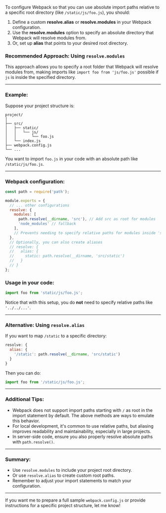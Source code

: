 To configure Webpack so that you can use absolute import paths relative to a specific root directory (like `/static/js/foo.js`), you should:

1. Define a custom **resolve.alias** or **resolve.modules** in your Webpack configuration.  
2. Use the **resolve.modules** option to specify an absolute directory that Webpack will resolve modules from.
3. Or, set up **alias** that points to your desired root directory.

### Recommended Approach: Using `resolve.modules`

This approach allows you to specify a root folder that Webpack will resolve modules from, making imports like `import foo from 'js/foo.js'` possible if `js` is inside the specified directory.

---

### Example:

Suppose your project structure is:

```
project/
│
├── src/
│   ├── static/
│   │   └── js/
│   │       └── foo.js
│   └── index.js
├── webpack.config.js
└── ...
```

You want to import `foo.js` in your code with an absolute path like `/static/js/foo.js`.

---

### Webpack configuration:

```js
const path = require('path');

module.exports = {
  // ... other configurations
  resolve: {
    modules: [
      path.resolve(__dirname, 'src'), // Add src as root for modules
      'node_modules' // fallback
    ],
    // Prevents needing to specify relative paths for modules inside 'src'
  },
  // Optionally, you can also create aliases
  // resolve: {
  //   alias: {
  //     static: path.resolve(__dirname, 'src/static')
  //   }
  // }
};
```

### Usage in your code:

```js
import foo from 'static/js/foo.js';
```

Notice that with this setup, you do **not** need to specify relative paths like `'../../...'`.

---

### Alternative: Using `resolve.alias`

If you want to map `/static` to a specific directory:

```js
resolve: {
  alias: {
    '/static': path.resolve(__dirname, 'src/static')
  }
}
```

Then you can do:

```js
import foo from '/static/js/foo.js';
```

---

### Additional Tips:

- Webpack does not support import paths starting with `/` as root in the import statement by default. The above methods are ways to emulate this behavior.
- For local development, it's common to use relative paths, but aliasing improves readability and maintainability, especially in large projects.
- In server-side code, ensure you also properly resolve absolute paths with `path.resolve()`.

---

### Summary:

- Use `resolve.modules` to include your project root directory.
- Or use `resolve.alias` to create custom root paths.
- Remember to adjust your import statements to match your configuration.

---

If you want me to prepare a full sample `webpack.config.js` or provide instructions for a specific project structure, let me know!